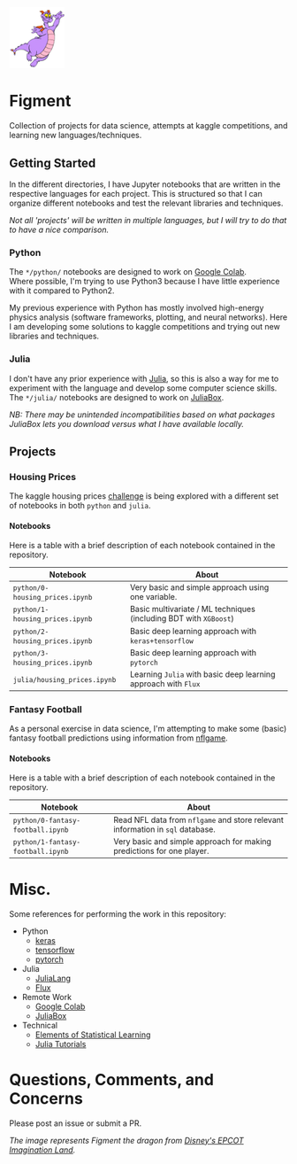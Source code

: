 <img src="data/figment.png" width="100">

# Figment

Collection of projects for data science, attempts at kaggle competitions, and learning new languages/techniques.

## Getting Started

In the different directories, 
I have Jupyter notebooks that are written in the respective languages for each project.
This is structured so that I can organize different notebooks and test
the relevant libraries and techniques.

_Not all 'projects' will be written in multiple languages, 
but I will try to do that to have a nice comparison._

### Python

The `*/python/` notebooks are designed to work on [Google Colab](https://colab.research.google.com/).  
Where possible, I'm trying to use Python3 because I have little experience with it compared to Python2.

My previous experience with Python has mostly involved high-energy physics analysis 
(software frameworks, plotting, and neural networks).
Here I am developing some solutions to kaggle competitions and trying out new libraries and techniques.

### Julia

I don't have any prior experience with [Julia](https://julialang.org/), 
so this is also a way for me to experiment with the language and develop some computer science skills.
The `*/julia/` notebooks are designed to work on [JuliaBox](https://juliabox.com/).

_NB: There may be unintended incompatibilities based on what packages JuliaBox
lets you download versus what I have available locally._


## Projects

### Housing Prices

The kaggle housing prices [challenge](https://www.kaggle.com/c/house-prices-advanced-regression-techniques)
is being explored with a different set of notebooks in both `python` and `julia`.

#### Notebooks

Here is a table with a brief description of each notebook contained in the repository.

Notebook | About
-------- | -----
`python/0-housing_prices.ipynb` | Very basic and simple approach using one variable.
`python/1-housing_prices.ipynb` | Basic multivariate / ML techniques (including BDT with `XGBoost`)
`python/2-housing_prices.ipynb` | Basic deep learning approach with `keras+tensorflow`
`python/3-housing_prices.ipynb` | Basic deep learning approach with `pytorch`
`julia/housing_prices.ipynb`    | Learning `Julia` with basic deep learning approach with `Flux`



### Fantasy Football

As a personal exercise in data science, I'm attempting to make some (basic) fantasy football
predictions using information from [nflgame](https://github.com/derek-adair/nflgame).

#### Notebooks

Here is a table with a brief description of each notebook contained in the repository.

Notebook | About
-------- | -----
`python/0-fantasy-football.ipynb` | Read NFL data from `nflgame` and store relevant information in `sql` database.
`python/1-fantasy-football.ipynb` | Very basic and simple approach for making predictions for one player.



# Misc.

Some references for performing the work in this repository:

- Python
    - [keras](https://keras.io/)
    - [tensorflow](https://www.tensorflow.org/)
    - [pytorch](https://pytorch.org/)
- Julia
    - [JuliaLang](https://julialang.org/)
    - [Flux](http://fluxml.ai/)
- Remote Work
    - [Google Colab](https://colab.research.google.com/)
    - [JuliaBox](https://juliabox.com/)
- Technical
    - [Elements of Statistical Learning](https://web.stanford.edu/~hastie/ElemStatLearn/)
    - [Julia Tutorials](https://github.com/JuliaComputing/JuliaBoxTutorials)

# Questions, Comments, and Concerns

Please post an issue or submit a PR.

_The image represents Figment the dragon from 
[Disney's EPCOT Imagination Land](https://disneyworld.disney.go.com/attractions/epcot/journey-into-imagination-with-figment/)._
